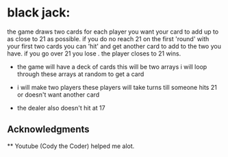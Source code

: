 # black jack:
 the game draws two cards for each player 
you want your card to add up to as close to 21 as possible.
if you do no reach 21 on the first 'round' with your first two cards you can 'hit' and get another card to add to the two you have.
if you go over 21 you lose . 
the player closes to 21 wins.
*  the game will have a deck of cards 
this will be two arrays 
i will loop through these arrays at random to get a card 
*  i will make two players 
these players will take turns till someone hits 21 or doesn't want another card 

* the dealer also doesn't hit at 17
## Acknowledgments
** Youtube (Cody the Coder) helped me alot.

